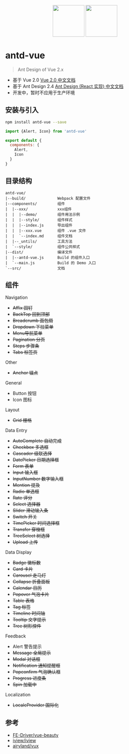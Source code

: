 <p align="center">
  <img width="100" src="https://t.alipayobjects.com/images/rmsweb/T11aVgXc4eXXXXXXXX.svg"/>
  <img width="100" src="http://cn.vuejs.org/images/logo.png"/>
</div>

# antd-vue

> Ant Design of Vue 2.x

* 基于 Vue 2.0 [Vue 2.0 中文文档](http://cn.vuejs.org/v2/guide/)
* 基于 Ant Design 2.4 [Ant Design (React 实现) 中文文档](https://ant.design/docs/react/introduce)
* 开发中，暂时不应用于生产环境

## 安装与引入

```bash
npm install antd-vue --save
```

```js
import {Alert, Icon} from 'antd-vue'

export default {
  components: {
    Alert,
    Icon
  }
}
```

## 目录结构

```
antd-vue/
|--build/              Webpack 配置文件
|--components/         组件
|  |--xxx/             xxx组件
|  |  |--demo/         组件用法示例
|  |  |--style/        组件样式
|  |  |--index.js      导出组件
|  |  |--xxx.vue       组件 .vue 文件
|  |  `--index.md      组件文档
|  |--_untils/         工具方法
|  `--style/           组件公共样式
|--dist/               编译文件
|  |--antd-vue.js      Build 的组件入口
|  `--main.js          Build 的 Demo 入口
`--src/                文档
```

## 组件

Navigation
* ~~Affix 固钉~~
* ~~BackTop 回到顶部~~
* ~~Breadcrumb 面包屑~~
* ~~Dropdown 下拉菜单~~
* ~~Menu导航菜单~~
* ~~Pagination 分页~~
* ~~Steps 步骤条~~
* ~~Tabs 标签页~~

Other
* ~~Anchor 锚点~~

General
* Button 按钮
* Icon 图标

Layout
* ~~Grid 栅格~~

Data Entry
* ~~AutoComplete 自动完成~~
* ~~Checkbox 多选框~~
* ~~Cascader 级联选择~~
* ~~DatePicker 日期选择框~~
* ~~Form 表单~~
* ~~Input 输入框~~
* ~~InputNumber 数字输入框~~
* ~~Mention 提及~~
* ~~Radio 单选框~~
* ~~Rate 评分~~
* ~~Select 选择器~~
* ~~Slider 滑动输入条~~
* ~~Switch 开关~~
* ~~TimePicker 时间选择框~~
* ~~Transfer 穿梭框~~
* ~~TreeSelect 树选择~~
* ~~Upload 上传~~

Data Display
* ~~Badge 徽标数~~
* ~~Card 卡片~~
* ~~Carousel 走马灯~~
* ~~Collapse 折叠面板~~
* ~~Calendar 日历~~
* ~~Popover 气泡卡片~~
* ~~Table 表格~~
* ~~Tag 标签~~
* ~~Timeline 时间轴~~
* ~~Tooltip 文字提示~~
* ~~Tree 树形控件~~

Feedback
* Alert 警告提示
* ~~Message 全局提示~~
* ~~Modal 对话框~~
* ~~Notification 通知提醒框~~
* ~~Popconfirm 气泡确认框~~
* ~~Progress 进度条~~
* ~~Spin 加载中~~

Localization
* ~~LocaleProvider 国际化~~

## 参考

* [FE-Driver/vue-beauty](https://github.com/FE-Driver/vue-beauty)
* [iview/iview](https://github.com/iview/iview)
* [airyland/vux](https://github.com/airyland/vux)